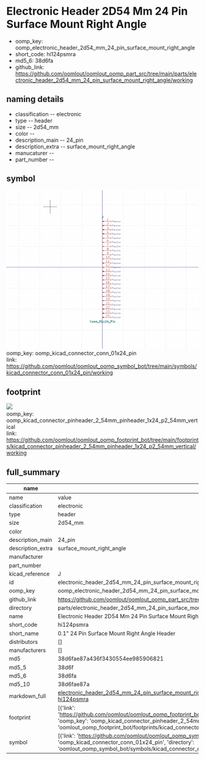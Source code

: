 # Electronic Header 2D54 Mm 24 Pin Surface Mount Right Angle

  
* oomp_key: oomp_electronic_header_2d54_mm_24_pin_surface_mount_right_angle 
* short_code: hi124psmra
* md5_6: 38d6fa  
* github_link: https://github.com/oomlout/oomlout_oomp_part_src/tree/main/parts/electronic_header_2d54_mm_24_pin_surface_mount_right_angle/working  
## naming details
* classification -- electronic
* type -- header
* size -- 2d54_mm
* color -- 
* description_main -- 24_pin
* description_extra -- surface_mount_right_angle
* manucaturer -- 
* part_number -- 



## symbol

![](symbol/0/working/working_600.png)  
oomp_key: oomp_kicad_connector_conn_01x24_pin  
link: https://github.com/oomlout/oomlout_oomp_symbol_bot/tree/main/symbols/kicad_connector_conn_01x24_pin/working  

## footprint

![](footprint/0/working/working_600.png)  
oomp_key: oomp_kicad_connector_pinheader_2_54mm_pinheader_1x24_p2_54mm_vertical  
link: https://github.com/oomlout/oomlout_oomp_footprint_bot/tree/main/footprints/kicad_connector_pinheader_2_54mm_pinheader_1x24_p2_54mm_vertical/working  

## full_summary
| name | value | 
| --- | --- | 
| name | value | 
| classification | electronic | 
| type | header | 
| size | 2d54_mm | 
| color |  | 
| description_main | 24_pin | 
| description_extra | surface_mount_right_angle | 
| manufacturer |  | 
| part_number |  | 
| kicad_reference | J | 
| id | electronic_header_2d54_mm_24_pin_surface_mount_right_angle | 
| oomp_key | oomp_electronic_header_2d54_mm_24_pin_surface_mount_right_angle | 
| github_link | https://github.com/oomlout/oomlout_oomp_part_src/tree/main/parts/electronic_header_2d54_mm_24_pin_surface_mount_right_angle/working | 
| directory | parts/electronic_header_2d54_mm_24_pin_surface_mount_right_angle | 
| name | Electronic Header 2D54 Mm 24 Pin Surface Mount Right Angle | 
| short_code | hi124psmra | 
| short_name | 0.1" 24 Pin Surface Mount Right Angle Header | 
| distributors | [] | 
| manufacturers | [] | 
| md5 | 38d6fae87a436f3430554ee985906821 | 
| md5_5 | 38d6f | 
| md5_6 | 38d6fa | 
| md5_10 | 38d6fae87a | 
| markdown_full | [electronic_header_2d54_mm_24_pin_surface_mount_right_angle](https://github.com/oomlout/oomlout_oomp_part_src/tree/main/parts/electronic_header_2d54_mm_24_pin_surface_mount_right_angle/working)<br>[hi124psmra](https://github.com/oomlout/oomlout_oomp_part_src/tree/main/parts/electronic_header_2d54_mm_24_pin_surface_mount_right_angle/working)<br> | 
| footprint | [{'link': 'https://github.com/oomlout/oomlout_oomp_footprint_bot/tree/main/foootprntss/kicad_connector_pinheader_2_54mm_pinheader_1x24_p2_54mm_vertical', 'oomp_key': 'oomp_kicad_connector_pinheader_2_54mm_pinheader_1x24_p2_54mm_vertical', 'directory': 'oomlout_oomp_footprint_bot/footprints/kicad_connector_pinheader_2_54mm_pinheader_1x24_p2_54mm_vertical//working/working.kicad_mod'}] | 
| symbol | [{'link': 'https://github.com/oomlout/oomlout_oomp_symbol_bot/tree/main/symbols/kicad_connector_conn_01x24_pin', 'oomp_key': 'oomp_kicad_connector_conn_01x24_pin', 'directory': 'oomlout_oomp_symbol_bot/symbols/kicad_connector_conn_01x24_pin//working/working.kicad_sym'}] | 
